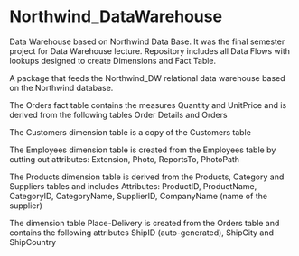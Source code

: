 # Northwind_DataWarehouse
Data Warehouse based on Northwind Data Base. It was the final semester project for Data Warehouse lecture. 
Repository includes all Data Flows with lookups designed to create Dimensions and Fact Table.


A package that feeds the Northwind_DW relational data warehouse based on the Northwind database.

The Orders fact table contains the measures Quantity and UnitPrice and is derived from the following tables Order Details and Orders

The Customers dimension table is a copy of the Customers table

The Employees dimension table is created from the Employees table by cutting out attributes: Extension, Photo, ReportsTo, PhotoPath

The Products dimension table is derived from the Products, Category and Suppliers tables and includes Attributes: ProductID, ProductName, CategoryID, CategoryName, SupplierID, CompanyName (name of the supplier)

The dimension table Place-Delivery is created from the Orders table and contains the following attributes ShipID (auto-generated), ShipCity and ShipCountry


